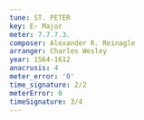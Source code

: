 ```yaml
---
tune: ST. PETER
key: E♭ Major
meter: 7.7.7.3.
composer: Alexander R. Reinagle
arranger: Charles Wesley
year: 1564-1612
anacrusis: 4
meter_error: '0'
time_signature: 2/2
meterError: 0
timeSignature: 3/4
---
```

